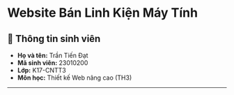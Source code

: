 # Website Bán Linh Kiện Máy Tính 

## 👤 Thông tin sinh viên

- **Họ và tên:** Trần Tiến Đạt  
- **Mã sinh viên:** 23010200 
- **Lớp:** K17-CNTT3  
- **Môn học:** Thiết kế Web nâng cao (TH3)  

---
